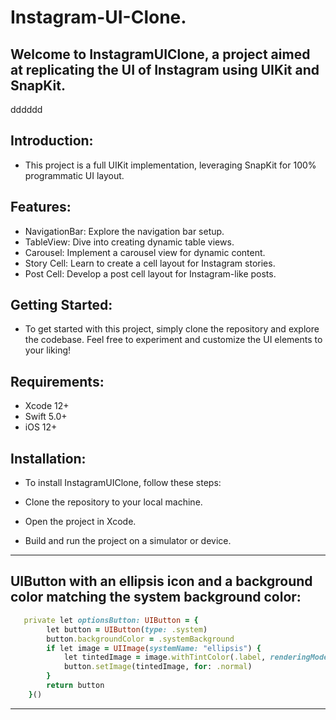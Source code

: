 Instagram-UI-Clone.
===================

Welcome to InstagramUIClone, a project aimed at replicating the UI of Instagram using UIKit and SnapKit.
-------------------

dddddd

Introduction:
-------------
- This project is a full UIKit implementation, leveraging SnapKit for 100% programmatic UI layout.

Features:
---------
- NavigationBar: Explore the navigation bar setup.
- TableView: Dive into creating dynamic table views.
- Carousel: Implement a carousel view for dynamic content.
- Story Cell: Learn to create a cell layout for Instagram stories.
- Post Cell: Develop a post cell layout for Instagram-like posts.

Getting Started:
----------------
- To get started with this project, simply clone the repository and explore the codebase. Feel free to experiment and customize the UI elements to your liking!

Requirements:
-------------
- Xcode 12+
- Swift 5.0+
- iOS 12+

Installation:
-------------
- To install InstagramUIClone, follow these steps:

- Clone the repository to your local machine.
- Open the project in Xcode.
- Build and run the project on a simulator or device.    

-------------

UIButton with an ellipsis icon and a background color matching the system background color:
-------
```````ruby
   private let optionsButton: UIButton = {
        let button = UIButton(type: .system)
        button.backgroundColor = .systemBackground
        if let image = UIImage(systemName: "ellipsis") {
            let tintedImage = image.withTintColor(.label, renderingMode: .alwaysOriginal)
            button.setImage(tintedImage, for: .normal)
        }
        return button
    }()
```````
-------
